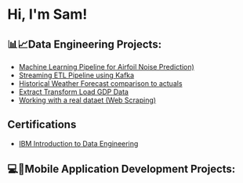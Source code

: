 <h1>Hi, I'm Sam! </h1>

<h2> 📊📈Data Engineering Projects:</h2>

  - [Machine Learning Pipeline for Airfoil Noise Prediction)](https://github.com/joshmadakor1/Package-Delivery-Pathfinding-Algorithm)
  - [Streaming ETL Pipeline using Kafka](https://github.com/joshmadakor1/Algorithms-Practice)
  - [Historical Weather Forecast comparison to actuals](https://github.com/joshmadakor1/4chan-Image-Analysis-Middleware-C964) 
  - [Extract Transform Load GDP Data](https://github.com/joshmadakor1/Sentinel-Lab)
  - [Working with a real dataet (Web Scraping)](https://github.com/joshmadakor1/EncrypterPOC)
  
<h2>Certifications</h2>

  - [IBM Introduction to Data Engineering](https://coursera.org/share/f5961f2b344af16d840c6d4066c194a5)
<h2> 💻📱Mobile Application Development Projects: </h2>

<!--
**joshmadakor1/joshmadakor1** is a ✨ _special_ ✨ repository because its `README.md` (this file) appears on your GitHub profile.

Here are some ideas to get you started:

- 🔭 I’m currently working on ...
- 🌱 I’m currently learning ...
- 👯 I’m looking to collaborate on ...
- 🤔 I’m looking for help with ...
- 💬 Ask me about ...
- 📫 How to reach me: ...
- 😄 Pronouns: ...
- ⚡ Fun fact: ...
-->
